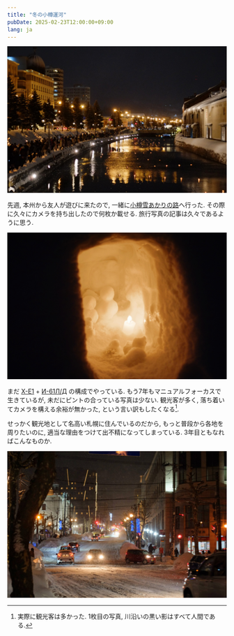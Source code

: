 ```yaml
---
title: "冬の小樽運河"
pubDate: 2025-02-23T12:00:00+09:00
lang: ja
---
```


![FUJIFILM X-E1 + Индустар-61 Л/Д 55мм ƒ/2,8](1.jpg)

先週, 本州から友人が遊びに来たので, 一緒に[小樽雪あかりの路](http://yukiakarinomichi.org/)へ行った. その際に久々にカメラを持ち出したので何枚か載せる. 旅行写真の記事は久々であるように思う.

![FUJIFILM X-E1 + Индустар-61 Л/Д 55мм ƒ/2,8](2.jpg)

まだ [X-E1](/blog/camera/x-e1/) + [И-61Л/Д](/blog/camera/2021/#2%E6%9C%88-2%E6%AC%A1%E8%A9%A6%E9%A8%93%E5%8C%97%E5%A4%A7%E5%8F%97%E9%A8%93) の構成でやっている. もう7年もマニュアルフォーカスで生きているが, 未だにピントの合っている写真は少ない. 観光客が多く, 落ち着いてカメラを構える余裕が無かった, という言い訳もしたくなる[^1].

[^1]: 実際に観光客は多かった. 1枚目の写真, 川沿いの黒い影はすべて人間である.

せっかく観光地として名高い札幌に住んでいるのだから, もっと普段から各地を周りたいのに, 適当な理由をつけて出不精になってしまっている. 3年目ともなればこんなものか.

![FUJIFILM X-E1 + Индустар-61 Л/Д 55мм ƒ/2,8](3.jpg)
